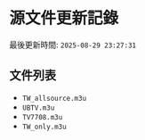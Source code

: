 # 源文件更新記錄

最後更新時間: `2025-08-29 23:27:31`

## 文件列表
- `TW_allsource.m3u`
- `UBTV.m3u`
- `TV7708.m3u`
- `TW_only.m3u`
